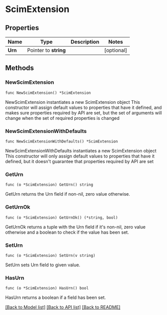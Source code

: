 # ScimExtension

## Properties

Name | Type | Description | Notes
------------ | ------------- | ------------- | -------------
**Urn** | Pointer to **string** |  | [optional] 

## Methods

### NewScimExtension

`func NewScimExtension() *ScimExtension`

NewScimExtension instantiates a new ScimExtension object
This constructor will assign default values to properties that have it defined,
and makes sure properties required by API are set, but the set of arguments
will change when the set of required properties is changed

### NewScimExtensionWithDefaults

`func NewScimExtensionWithDefaults() *ScimExtension`

NewScimExtensionWithDefaults instantiates a new ScimExtension object
This constructor will only assign default values to properties that have it defined,
but it doesn't guarantee that properties required by API are set

### GetUrn

`func (o *ScimExtension) GetUrn() string`

GetUrn returns the Urn field if non-nil, zero value otherwise.

### GetUrnOk

`func (o *ScimExtension) GetUrnOk() (*string, bool)`

GetUrnOk returns a tuple with the Urn field if it's non-nil, zero value otherwise
and a boolean to check if the value has been set.

### SetUrn

`func (o *ScimExtension) SetUrn(v string)`

SetUrn sets Urn field to given value.

### HasUrn

`func (o *ScimExtension) HasUrn() bool`

HasUrn returns a boolean if a field has been set.


[[Back to Model list]](../README.md#documentation-for-models) [[Back to API list]](../README.md#documentation-for-api-endpoints) [[Back to README]](../README.md)


